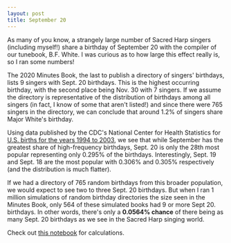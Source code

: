 ```yaml
---
layout: post
title: September 20
---
```


As many of you know, a strangely large number of Sacred Harp singers (including myself!) share a birthday of September 20 with the compiler of our tunebook, B.F. White. I was curious as to how large this effect really is, so I ran some numbers!

The 2020 Minutes Book, the last to publish a directory of singers' birthdays, lists 9 singers with Sept. 20 birthdays. This is the highest occurring birthday, with the second place being Nov. 30 with 7 singers. If we assume the directory is representative of the distribution of birthdays among all singers (in fact, I know of some that aren't listed!) and since there were 765 singers in the directory, we can conclude that around 1.2% of singers share Major White's birthday.

Using data published by the CDC's National Center for Health Statistics for [U.S. births for the years 1994 to 2003](https://github.com/fivethirtyeight/data/tree/master/births), we see that while September has the greatest share of high-frequency birthdays, Sept. 20 is only the 28th most popular representing only 0.295% of the birthdays. Interestingly, Sept. 19 and Sept. 18 are the most popular with 0.306% and 0.305% respectively (and the distribution is much flatter).

If we had a directory of 765 random birthdays from this broader population, we would expect to see two to three Sept. 20 birthdays. But when I ran 1 million simulations of random birthday directories the size seen in the Minutes Book, only 564 of these simulated books had 9 or more Sept 20. birthdays. In other words, there's only a **0.0564% chance** of there being as many Sept. 20 birthdays as we see in the Sacred Harp singing world.

Check out [this notebook](https://colab.research.google.com/drive/1xggMOeY0fGK0OBL92f86YYTvzqUcMM7o?usp=sharing) for calculations.

